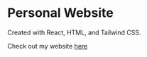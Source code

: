 # Personal Website

Created with React, HTML, and Tailwind CSS. 

Check out my website [here](https://tonyf.netlify.app/)
